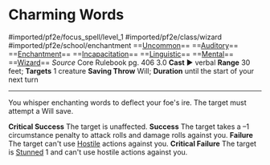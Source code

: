 # Charming Words
#imported/pf2e/focus_spell/level_1 #imported/pf2e/class/wizard #imported/pf2e/school/enchantment 
==[Uncommon](uncommon.md)== ==[Auditory](auditory.md)== ==[Enchantment](enchantment.md)== ==[Incapacitation](incapacitation.md)== ==[Linguistic](linguistic.md)== ==[Mental](mental.md)== ==[Wizard](rules/traits/wizard.md)==
*Source* Core Rulebook pg. 406 3.0
**Cast** ► verbal
**Range** 30 feet; **Targets** 1 creature
**Saving Throw** Will; **Duration** until the start of your next turn

---
You whisper enchanting words to deflect your foe's ire. The target must attempt a Will save.

**Critical Success** The target is unaffected.
**Success** The target takes a –1 circumstance penalty to attack rolls and damage rolls against you.
**Failure** The target can't use [Hostile](../../../Conditions/Hostile.md) actions against you.
**Critical Failure** The target is [Stunned](../../../Conditions/Stunned.md) 1 and can't use hostile actions against you.